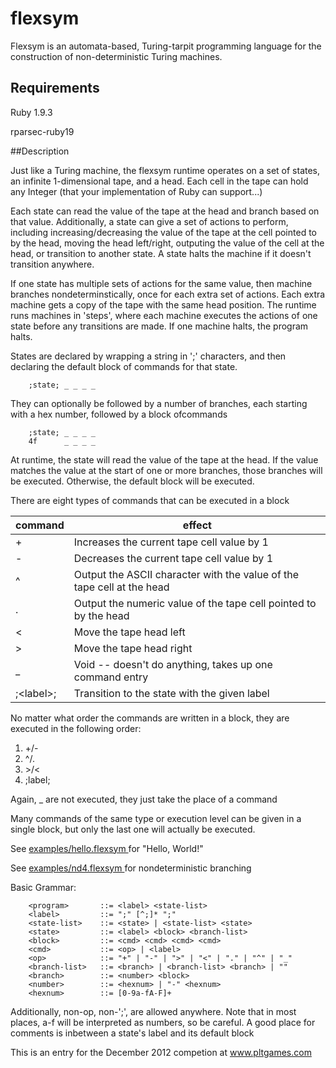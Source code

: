 flexsym
=======

Flexsym is an automata-based, Turing-tarpit programming language
for the construction of non-deterministic Turing machines.

## Requirements
Ruby 1.9.3

rparsec-ruby19

##Description

Just like a Turing machine, the flexsym runtime operates on a set of states, an infinite 1-dimensional tape,
and a head.  Each cell in the tape can hold any Integer (that your implementation of Ruby can support...)

Each state can read the value of the tape at the head and branch based on that value.
Additionally, a state can give a set of actions to perform, including increasing/decreasing the value of the
tape at the cell pointed to by the head, moving the head left/right, outputing the value of the cell at the head,
or transition to another state. A state halts the machine if it doesn't transition anywhere. 

If one state has multiple sets of actions for the same value, then machine
branches nondeterminstically, once for each extra set of actions.  Each extra machine gets a copy of the tape
with the same head position. The runtime runs machines in 'steps', where each machine executes the actions
of one state before any transitions are made.  If one machine halts, the program halts.

States are declared by wrapping a string in ';' characters,
and then declaring the default block of commands for that state.

```
    ;state; _ _ _ _
```
They can optionally be followed by a number of branches, each starting with a hex number, 
followed by a block ofcommands

```
    ;state; _ _ _ _ 
    4f      _ _ _ _
```

At runtime, the state will read the value of the tape at the head.
If the value matches the value at the start of one or more branches, those branches will be executed.
Otherwise, the default block will be executed.

There are eight types of commands that can be executed in a block
<table>
    <thead><tr>
        <th>command</th>
        <th>effect</th>
    </tr></thead>
    <tbody>
        <tr>
            <td>+</td>
            <td>Increases the current tape cell value by 1</td>
        </tr>
        <tr>
            <td>-</td>
            <td>Decreases the current tape cell value by 1</td>
        </tr>
        <tr>
            <td>^</td>
            <td>Output the ASCII character with the value of the tape cell at the head</td>
        </tr>
        <tr>
            <td>.</td>
            <td>Output the numeric value of the tape cell pointed to by the head</td>
        </tr>
        <tr>
            <td>&lt;</td>
            <td>Move the tape head left</td>
        </tr>
        <tr>
            <td>&gt;</td>
            <td>Move the tape head right</td>
        </tr>
        <tr>
            <td>_</td>
            <td>Void -- doesn't do anything, takes up one command entry</td>
        </tr>
        <tr>
            <td>;&lt;label&gt;;</td>
            <td>Transition to the state with the given label</td>
        </tr>
    <tbody>
</table>

No matter what order the commands are written in a block, they are executed in the following order:

1. +/-
2. ^/.
3. &gt;/&lt;
4. ;label;

Again, _ are not executed, they just take the place of a command

Many commands of the same type or execution level can be given in a single block, but only the last one
will actually be executed.

See [ examples/hello.flexsym ]( https://github.com/cmaher/flexsym/blob/master/examples/hello.flexsym ) for "Hello, World!"

See [ examples/nd4.flexsym ]( https://github.com/cmaher/flexsym/blob/master/examples/nd4.flexsym ) for nondeterministic branching

Basic Grammar:
```
    <program>       ::= <label> <state-list>
    <label>         ::= ";" [^;]* ";"
    <state-list>    ::= <state> | <state-list> <state>
    <state>         ::= <label> <block> <branch-list>
    <block>         ::= <cmd> <cmd> <cmd> <cmd>
    <cmd>           ::= <op> | <label>
    <op>            ::= "+" | "-" | ">" | "<" | "." | "^" | "_"
    <branch-list>   ::= <branch> | <branch-list> <branch> | ""
    <branch>        ::= <number> <block>
    <number>        ::= <hexnum> | "-" <hexnum>
    <hexnum>        ::= [0-9a-fA-F]+
```
Additionally, non-op, non-';', are allowed anywhere. Note that in most places, a-f will be interpreted as numbers, so be careful.  A good place for comments is inbetween a state's label and its default block


This is an entry for the December 2012 competion at www.pltgames.com

